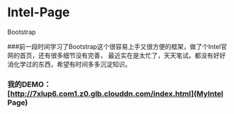 # Intel-Page
Bootstrap

###前一段时间学习了Bootstrap这个很容易上手又很方便的框架，做了个Intel官网的首页，还有很多细节没有完善，
最近实在是太忙了，天天笔试。都没有好好消化学过的东西，希望有时间多多沉淀知识。

### 我的DEMO： [http://7xlup6.com1.z0.glb.clouddn.com/index.html](MyIntel Page)
